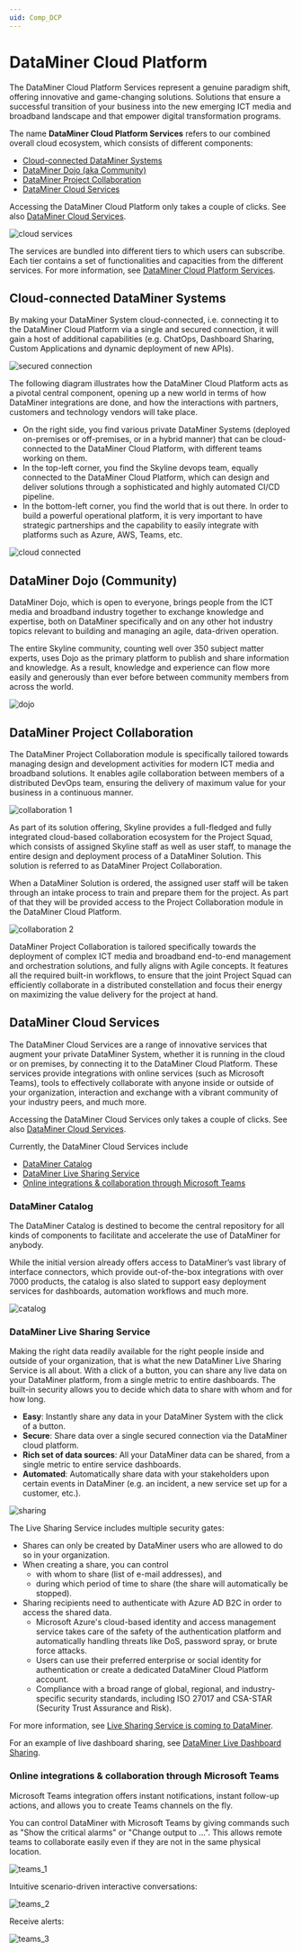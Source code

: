 ```yaml
---
uid: Comp_DCP
---
```


# DataMiner Cloud Platform

The DataMiner Cloud Platform Services represent a genuine paradigm shift, offering innovative and game-changing solutions. Solutions that ensure a successful transition of your business into the new emerging ICT media and broadband landscape and that empower digital transformation programs.

The name **DataMiner Cloud Platform Services** refers to our combined overall cloud ecosystem, which consists of different components:

- [Cloud-connected DataMiner Systems](#cloud-connected-dataminer-systems)
- [DataMiner Dojo (aka Community)](#dataminer-dojo-community)
- [DataMiner Project Collaboration](#dataminer-project-collaboration)
- [DataMiner Cloud Services](#dataminer-cloud-services)
  
Accessing the DataMiner Cloud Platform only takes a couple of clicks. See also [DataMiner Cloud Services](https://skyline.be/dataminer/cloud-services).

![cloud services](~/compendium/images/CC_cloud_services.png)

The services are bundled into different tiers to which users can subscribe. Each tier contains a set of functionalities and capacities from the different services. For more information, see [DataMiner Cloud Platform Services](https://community.dataminer.services/dataminer-cloud-platform-services/).

## Cloud-connected DataMiner Systems

By making your DataMiner System cloud-connected, i.e. connecting it to the DataMiner Cloud Platform via a single and secured connection, it will gain a host of additional capabilities (e.g. ChatOps, Dashboard Sharing, Custom Applications and dynamic deployment of new APIs).

![secured connection](~/compendium/images/CC_secured_connection.png)

The following diagram illustrates how the DataMiner Cloud Platform acts as a pivotal central component, opening up a new world in terms of how DataMiner integrations are done, and how the interactions with partners, customers and technology vendors will take place.

- On the right side, you find various private DataMiner Systems (deployed on-premises or off-premises, or in a hybrid manner) that can be cloud-connected to the DataMiner Cloud Platform, with different teams working on them.
- In the top-left corner, you find the Skyline devops team, equally connected to the DataMiner Cloud Platform, which can design and deliver solutions through a sophisticated and highly automated CI/CD pipeline.
- In the bottom-left corner, you find the world that is out there. In order to build a powerful operational platform, it is very important to have strategic partnerships and the capability to easily integrate with platforms such as Azure, AWS, Teams, etc.

![cloud connected](~/compendium/images/CC_cloud_connected.png)

## DataMiner Dojo (Community)

DataMiner Dojo, which is open to everyone, brings people from the ICT media and broadband industry together to exchange knowledge and expertise, both on DataMiner specifically and on any other hot industry topics relevant to building and managing an agile, data-driven operation.

The entire Skyline community, counting well over 350 subject matter experts, uses Dojo as the primary platform to publish and share information and knowledge. As a result, knowledge and experience can flow more easily and generously than ever before between community members from across the world.

![dojo](~/compendium/images/CC_dojo.png)

## DataMiner Project Collaboration

The DataMiner Project Collaboration module is specifically tailored towards managing design and development activities for modern ICT media and broadband solutions. It enables agile collaboration between members of a distributed DevOps team, ensuring the delivery of maximum value for your business in a continuous manner.

![collaboration 1](~/compendium/images/CC_collaboration_1.png)

As part of its solution offering, Skyline provides a full-fledged and fully integrated cloud-based collaboration ecosystem for the Project Squad, which consists of assigned Skyline staff as well as user staff, to manage the entire design and deployment process of a DataMiner Solution. This solution is referred to as DataMiner Project Collaboration.

When a DataMiner Solution is ordered, the assigned user staff will be taken through an intake process to train and prepare them for the project. As part of that they will be provided access to the Project Collaboration module in the DataMiner Cloud Platform.

![collaboration 2](~/compendium/images/CC_collaboration_2.png)

DataMiner Project Collaboration is tailored specifically towards the deployment of complex ICT media and broadband end-to-end management and orchestration solutions, and fully aligns with Agile concepts. It features all the required built-in workflows, to ensure that the joint Project Squad can efficiently collaborate in a distributed constellation and focus their energy on maximizing the value delivery for the project at hand.

## DataMiner Cloud Services

The DataMiner Cloud Services are a range of innovative services that augment your private DataMiner System, whether it is running in the cloud or on premises, by connecting it to the DataMiner Cloud Platform. These services provide integrations with online services (such as Microsoft Teams), tools to effectively collaborate with anyone inside or outside of your organization, interaction and exchange with a vibrant community of your industry peers, and much more.

Accessing the DataMiner Cloud Services only takes a couple of clicks. See also [DataMiner Cloud Services](https://skyline.be/dataminer/cloud-services).

Currently, the DataMiner Cloud Services include

- [DataMiner Catalog](#dataminer-catalog)
- [DataMiner Live Sharing Service](#dataminer-live-sharing-service)
- [Online integrations & collaboration through Microsoft Teams](#online-integrations--collaboration-through-microsoft-teams)

### DataMiner Catalog

The DataMiner Catalog is destined to become the central repository for all kinds of components to facilitate and accelerate the use of DataMiner for anybody.

While the initial version already offers access to DataMiner’s vast library of interface connectors, which provide out-of-the-box integrations with over 7000 products, the catalog is also slated to support easy deployment services for dashboards, automation workflows and much more.

![catalog](~/compendium/images/CC_catalog.png)

### DataMiner Live Sharing Service

Making the right data readily available for the right people inside and outside of your organization, that is what the new DataMiner Live Sharing Service is all about. With a click of a button, you can share any live data on your DataMiner platform, from a single metric to entire dashboards. The built-in security allows you to decide which data to share with whom and for how long.

- **Easy**: Instantly share any data in your DataMiner System with the click of a button.
- **Secure**: Share data over a single secured connection via the DataMiner cloud platform.
- **Rich set of data sources**: All your DataMiner data can be shared, from a single metric to entire service dashboards.
- **Automated**: Automatically share data with your stakeholders upon certain events in DataMiner (e.g. an incident, a new service set up for a customer, etc.).

![sharing](~/compendium/images/CC_sharing.png)

The Live Sharing Service includes multiple security gates:

- Shares can only be created by DataMiner users who are allowed to do so in your organization.
- When creating a share, you can control
    - with whom to share (list of e-mail addresses), and
    - during which period of time to share (the share will automatically be stopped).
- Sharing recipients need to authenticate with Azure AD B2C in order to access the shared data.
    - Microsoft Azure's cloud-based identity and access management service takes care of the safety of the authentication platform and automatically handling threats like DoS, password spray, or brute force attacks.
    - Users can use their preferred enterprise or social identity for authentication or create a dedicated DataMiner Cloud Platform account.
    - Compliance with a broad range of global, regional, and industry-specific security standards, including ISO 27017 and CSA-STAR (Security Trust Assurance and Risk).

For more information, see [Live Sharing Service is coming to DataMiner](https://community.dataminer.services/live-sharing-service-is-coming-to-dataminer/).

For an example of live dashboard sharing, see [DataMiner Live Dashboard Sharing](https://community.dataminer.services/use-case/dataminer-live-data-sharing/).

### Online integrations & collaboration through Microsoft Teams

Microsoft Teams integration offers instant notifications, instant follow-up actions, and allows you to create Teams channels on the fly.

You can control DataMiner with Microsoft Teams by giving commands such as "Show the critical alarms" or "Change output to ...". This allows remote teams to collaborate easily even if they are not in the same physical location.

![teams_1](~/compendium/images/CC_teams_1.png)

Intuitive scenario-driven interactive conversations:

![teams_2](~/compendium/images/CC_teams_2.png)

Receive alerts:

![teams_3](~/compendium/images/CC_teams_3.png)
